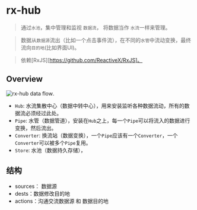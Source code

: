 # rx-hub

> 通过`水池`，集中管理和监视 `数据流`， 将数据当作 `水流`一样来管理。

> 数据从`数据源`流出（比如一个点击事件流），在不同的`水管`中流动变换，最终流向`目的地`(比如界面UI)。

> 依赖[RxJS][https://github.com/ReactiveX/RxJS]。

## Overview

![rx-hub data flow](ccqgithub.github.io/res/imgs/rx-hub-flow.jpg).

- `Hub`: 水流集散中心（数据中转中心），用来安装监听各种数据流动，所有的数据流必须经过此处。
- `Pipe`: 水管（数据管道），安装在`Hub`之上，每一个`Pipe`可以将流入的数据进行变换，然后流出。
- `Converter`: 换流站（数据变换），一个`Pipe`应该有一个`Converter`，一个`Converter`可以被多个`Pipe`复用。
- `Store`: 水池（数据持久存储），

## 结构

- sources： 数据源
- dests：数据修改目的地
- actions：沟通交流数据源 和 数据目的地
